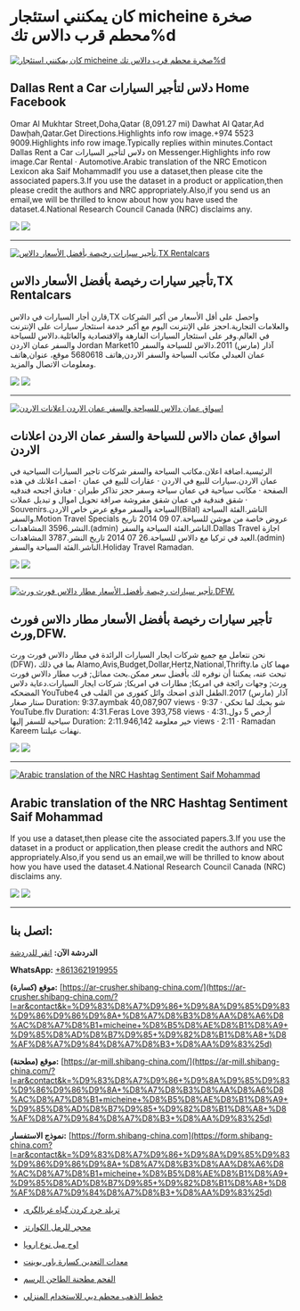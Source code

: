 # كان يمكنني استئجار micheine صخرة محطم قرب دالاس تك%d

<a href="https://swt.shibang-china.com/?l=ar&img&k=%D9%83%D8%A7%D9%86+%D9%8A%D9%85%D9%83%D9%86%D9%86%D9%8A+%D8%A7%D8%B3%D8%AA%D8%A6%D8%AC%D8%A7%D8%B1+micheine+%D8%B5%D8%AE%D8%B1%D8%A9+%D9%85%D8%AD%D8%B7%D9%85+%D9%82%D8%B1%D8%A8+%D8%AF%D8%A7%D9%84%D8%A7%D8%B3+%D8%AA%D9%83%25d" target="_blank">![كان يمكنني استئجار micheine صخرة محطم قرب دالاس تك%d](http://static.shibang-china.com/all-800x300/58.jpg)</a>

## Dallas Rent a Car دلاس لتأجير السيارات Home Facebook
Omar Al Mukhtar Street,Doha,Qatar (8,091.27 mi) Dawhat Al Qatar,Ad Dawḩah,Qatar.Get Directions.Highlights info row image.+974 5523 9009.Highlights info row image.Typically replies within minutes.Contact Dallas Rent a Car دلاس لتأجير السيارات on Messenger.Highlights info row image.Car Rental · Automotive.Arabic translation of the NRC Emoticon Lexicon aka Saif MohammadIf you use a dataset,then please cite the associated papers.3.If you use the dataset in a product or application,then please credit the authors and NRC appropriately.Also,if you send us an email,we will be thrilled to know about how you have used the dataset.4.National Research Council Canada (NRC) disclaims any.


<a href="https://whatsapp.shibangsoft.com/WhatsApp.php" target="_blank" title="WhatsApp">![](http://static.shibang-china.com/icon/whatsapp.png)</a> <a href="https://swt.shibang-china.com/?l=ar&icon&k=%D9%83%D8%A7%D9%86+%D9%8A%D9%85%D9%83%D9%86%D9%86%D9%8A+%D8%A7%D8%B3%D8%AA%D8%A6%D8%AC%D8%A7%D8%B1+micheine+%D8%B5%D8%AE%D8%B1%D8%A9+%D9%85%D8%AD%D8%B7%D9%85+%D9%82%D8%B1%D8%A8+%D8%AF%D8%A7%D9%84%D8%A7%D8%B3+%D8%AA%D9%83%25d" target="_blank">![](http://static.shibang-china.com/icon/chat-ar.png)</a>

---

<a href="https://swt.shibang-china.com/?l=ar&img&k=%D9%83%D8%A7%D9%86+%D9%8A%D9%85%D9%83%D9%86%D9%86%D9%8A+%D8%A7%D8%B3%D8%AA%D8%A6%D8%AC%D8%A7%D8%B1+micheine+%D8%B5%D8%AE%D8%B1%D8%A9+%D9%85%D8%AD%D8%B7%D9%85+%D9%82%D8%B1%D8%A8+%D8%AF%D8%A7%D9%84%D8%A7%D8%B3+%D8%AA%D9%83%25d" target="_blank">![تأجير سيارات رخيصة بأفضل الأسعار دالاس,TX Rentalcars](http://static.shibang-china.com/all-800x300/1219.jpg)</a>

## تأجير سيارات رخيصة بأفضل الأسعار دالاس,TX Rentalcars
قارن أجار السيارات في دالاس,TX واحصل على أقل الأسعار من أكبر الشركات والعلامات التجارية.احجز على الإنترنت اليوم مع أكبر خدمة استئجار سيارات على الإنترنت في العالم.وفر على استئجار السيارات الفارهة والاقتصادية والعائلية.دالاس للسياحة والسفر عمان الاردن Jordan Market10 آذار (مارس) 2011.دالاس للسياحة والسفر عمان العبدلي مكاتب السياحة والسفر الاردن,هاتف 5680618 موقع، عنوان,هاتف ومعلومات الاتصال والمزيد.


<a href="https://whatsapp.shibangsoft.com/WhatsApp.php" target="_blank" title="WhatsApp">![](http://static.shibang-china.com/icon/whatsapp.png)</a> <a href="https://swt.shibang-china.com/?l=ar&icon&k=%D9%83%D8%A7%D9%86+%D9%8A%D9%85%D9%83%D9%86%D9%86%D9%8A+%D8%A7%D8%B3%D8%AA%D8%A6%D8%AC%D8%A7%D8%B1+micheine+%D8%B5%D8%AE%D8%B1%D8%A9+%D9%85%D8%AD%D8%B7%D9%85+%D9%82%D8%B1%D8%A8+%D8%AF%D8%A7%D9%84%D8%A7%D8%B3+%D8%AA%D9%83%25d" target="_blank">![](http://static.shibang-china.com/icon/chat-ar.png)</a>

---

<a href="https://swt.shibang-china.com/?l=ar&img&k=%D9%83%D8%A7%D9%86+%D9%8A%D9%85%D9%83%D9%86%D9%86%D9%8A+%D8%A7%D8%B3%D8%AA%D8%A6%D8%AC%D8%A7%D8%B1+micheine+%D8%B5%D8%AE%D8%B1%D8%A9+%D9%85%D8%AD%D8%B7%D9%85+%D9%82%D8%B1%D8%A8+%D8%AF%D8%A7%D9%84%D8%A7%D8%B3+%D8%AA%D9%83%25d" target="_blank">![اسواق عمان دالاس للسياحة والسفر عمان الاردن اعلانات الاردن](http://static.shibang-china.com/all-800x300/1154.jpg)</a>

## اسواق عمان دالاس للسياحة والسفر عمان الاردن اعلانات الاردن
الرئيسية.اضافة اعلان.مكاتب السياحة والسفر شركات تاجير السيارات السياحية في عمان الاردن.سيارات للبيع في الاردن &middot; عقارات للبيع في عمان &middot; اضف اعلانك في هذه الصفحة &middot; مكاتب سياحية في عمان سياحة وسفر حجز تذاكر طيران &middot; فنادق اجنحه فندقيه شقق فندقية في عمان شقق مفروشة صرافة تحويل اموال و تبديل عملات &middot; Souvenirs.السياحة والسفر موقع عرض خاص الاردن(Bilal) الناشر.الفئة السياحة والسفر.Motion Travel Specials عروض خاصة من موشن للسياحة.07 09 2014 تاريخ النشر.3596 المشاهدات.(admin) الناشر.الفئة السياحة والسفر.Dallas Travel اجازة العيد في تركيا مع دالاس للسياحة.26 07 2014 تاريخ النشر.3787 المشاهدات.(admin) الناشر.الفئة السياحة والسفر.Holiday Travel Ramadan.


<a href="https://whatsapp.shibangsoft.com/WhatsApp.php" target="_blank" title="WhatsApp">![](http://static.shibang-china.com/icon/whatsapp.png)</a> <a href="https://swt.shibang-china.com/?l=ar&icon&k=%D9%83%D8%A7%D9%86+%D9%8A%D9%85%D9%83%D9%86%D9%86%D9%8A+%D8%A7%D8%B3%D8%AA%D8%A6%D8%AC%D8%A7%D8%B1+micheine+%D8%B5%D8%AE%D8%B1%D8%A9+%D9%85%D8%AD%D8%B7%D9%85+%D9%82%D8%B1%D8%A8+%D8%AF%D8%A7%D9%84%D8%A7%D8%B3+%D8%AA%D9%83%25d" target="_blank">![](http://static.shibang-china.com/icon/chat-ar.png)</a>

---

<a href="https://swt.shibang-china.com/?l=ar&img&k=%D9%83%D8%A7%D9%86+%D9%8A%D9%85%D9%83%D9%86%D9%86%D9%8A+%D8%A7%D8%B3%D8%AA%D8%A6%D8%AC%D8%A7%D8%B1+micheine+%D8%B5%D8%AE%D8%B1%D8%A9+%D9%85%D8%AD%D8%B7%D9%85+%D9%82%D8%B1%D8%A8+%D8%AF%D8%A7%D9%84%D8%A7%D8%B3+%D8%AA%D9%83%25d" target="_blank">![تأجير سيارات رخيصة بأفضل الأسعار مطار دالاس فورث ورث,DFW.](http://static.shibang-china.com/all-800x300/496.jpg)</a>

## تأجير سيارات رخيصة بأفضل الأسعار مطار دالاس فورث ورث,DFW.
نحن نتعامل مع جميع شركات ايجار السيارات الرائدة في مطار دالاس فورث ورث (DFW)، بما في ذلك Alamo,Avis,Budget,Dollar,Hertz,National,Thrifty.مهما كان ما تبحث عنه، يمكننا أن نوفره لك بأفضل سعر ممكن.بحث مماثل; قرب مطار دالاس فورث ورث; وجهات رائجة في امريكا; مطارات في امريكا; شركات ايجار السيارات.دعاية دلاس المضحكه YouTube4 آذار (مارس) 2017.الطفل الذى اضحك وائل كفورى من القلب فى ستار صغار Duration: 9:37.aymbak 40,087,907 views &middot; 9:37 &middot; شو بحبك لما تحكي YouTube.flv Duration: 4:31.Feras Love 393,758 views &middot; 4:31.أرخص 5 دول سياحية للسفر إليها Duration: 2:11.خير معلومة 946,142 views &middot; 2:11 &middot; Ramadan Kareem نهفات عيلتنا.


<a href="https://whatsapp.shibangsoft.com/WhatsApp.php" target="_blank" title="WhatsApp">![](http://static.shibang-china.com/icon/whatsapp.png)</a> <a href="https://swt.shibang-china.com/?l=ar&icon&k=%D9%83%D8%A7%D9%86+%D9%8A%D9%85%D9%83%D9%86%D9%86%D9%8A+%D8%A7%D8%B3%D8%AA%D8%A6%D8%AC%D8%A7%D8%B1+micheine+%D8%B5%D8%AE%D8%B1%D8%A9+%D9%85%D8%AD%D8%B7%D9%85+%D9%82%D8%B1%D8%A8+%D8%AF%D8%A7%D9%84%D8%A7%D8%B3+%D8%AA%D9%83%25d" target="_blank">![](http://static.shibang-china.com/icon/chat-ar.png)</a>

---

<a href="https://swt.shibang-china.com/?l=ar&img&k=%D9%83%D8%A7%D9%86+%D9%8A%D9%85%D9%83%D9%86%D9%86%D9%8A+%D8%A7%D8%B3%D8%AA%D8%A6%D8%AC%D8%A7%D8%B1+micheine+%D8%B5%D8%AE%D8%B1%D8%A9+%D9%85%D8%AD%D8%B7%D9%85+%D9%82%D8%B1%D8%A8+%D8%AF%D8%A7%D9%84%D8%A7%D8%B3+%D8%AA%D9%83%25d" target="_blank">![Arabic translation of the NRC Hashtag Sentiment Saif Mohammad](http://static.shibang-china.com/all-800x300/8.jpg)</a>

## Arabic translation of the NRC Hashtag Sentiment Saif Mohammad
If you use a dataset,then please cite the associated papers.3.If you use the dataset in a product or application,then please credit the authors and NRC appropriately.Also,if you send us an email,we will be thrilled to know about how you have used the dataset.4.National Research Council Canada (NRC) disclaims any.

<a href="https://whatsapp.shibangsoft.com/WhatsApp.php" target="_blank" title="WhatsApp">![](http://static.shibang-china.com/icon/whatsapp.png)</a> <a href="https://swt.shibang-china.com/?l=ar&icon&k=%D9%83%D8%A7%D9%86+%D9%8A%D9%85%D9%83%D9%86%D9%86%D9%8A+%D8%A7%D8%B3%D8%AA%D8%A6%D8%AC%D8%A7%D8%B1+micheine+%D8%B5%D8%AE%D8%B1%D8%A9+%D9%85%D8%AD%D8%B7%D9%85+%D9%82%D8%B1%D8%A8+%D8%AF%D8%A7%D9%84%D8%A7%D8%B3+%D8%AA%D9%83%25d" target="_blank">![](http://static.shibang-china.com/icon/chat-ar.png)</a>

---
## اتصل بنا:

**الدردشة الآن:** [انقر للدردشة](https://swt.shibang-china.com?l=ar&contact&k=%D9%83%D8%A7%D9%86+%D9%8A%D9%85%D9%83%D9%86%D9%86%D9%8A+%D8%A7%D8%B3%D8%AA%D8%A6%D8%AC%D8%A7%D8%B1+micheine+%D8%B5%D8%AE%D8%B1%D8%A9+%D9%85%D8%AD%D8%B7%D9%85+%D9%82%D8%B1%D8%A8+%D8%AF%D8%A7%D9%84%D8%A7%D8%B3+%D8%AA%D9%83%25d)

**WhatsApp:**  [+8613621919955](https://whatsapp.shibangsoft.com/WhatsApp.php)

**موقع (كسارة):** [https://ar-crusher.shibang-china.com/](https://ar-crusher.shibang-china.com/?l=ar&contact&k=%D9%83%D8%A7%D9%86+%D9%8A%D9%85%D9%83%D9%86%D9%86%D9%8A+%D8%A7%D8%B3%D8%AA%D8%A6%D8%AC%D8%A7%D8%B1+micheine+%D8%B5%D8%AE%D8%B1%D8%A9+%D9%85%D8%AD%D8%B7%D9%85+%D9%82%D8%B1%D8%A8+%D8%AF%D8%A7%D9%84%D8%A7%D8%B3+%D8%AA%D9%83%25d)

**موقع (مطحنة):** [https://ar-mill.shibang-china.com/](https://ar-mill.shibang-china.com/?l=ar&contact&k=%D9%83%D8%A7%D9%86+%D9%8A%D9%85%D9%83%D9%86%D9%86%D9%8A+%D8%A7%D8%B3%D8%AA%D8%A6%D8%AC%D8%A7%D8%B1+micheine+%D8%B5%D8%AE%D8%B1%D8%A9+%D9%85%D8%AD%D8%B7%D9%85+%D9%82%D8%B1%D8%A8+%D8%AF%D8%A7%D9%84%D8%A7%D8%B3+%D8%AA%D9%83%25d)

**نموذج الاستفسار:** [https://form.shibang-china.com](https://form.shibang-china.com?l=ar&contact&k=%D9%83%D8%A7%D9%86+%D9%8A%D9%85%D9%83%D9%86%D9%86%D9%8A+%D8%A7%D8%B3%D8%AA%D8%A6%D8%AC%D8%A7%D8%B1+micheine+%D8%B5%D8%AE%D8%B1%D8%A9+%D9%85%D8%AD%D8%B7%D9%85+%D9%82%D8%B1%D8%A8+%D8%AF%D8%A7%D9%84%D8%A7%D8%B3+%D8%AA%D9%83%25d)

* [تریلد خرد کردن گیاه غربالگری](../21/%D8%AA%D8%B1%DB%8C%D9%84%D8%AF%20%D8%AE%D8%B1%D8%AF%20%DA%A9%D8%B1%D8%AF%D9%86%20%DA%AF%DB%8C%D8%A7%D9%87%20%D8%BA%D8%B1%D8%A8%D8%A7%D9%84%DA%AF%D8%B1%DB%8C.md)

* [محجر للرمل الكوارتز](../25/%D9%85%D8%AD%D8%AC%D8%B1%20%D9%84%D9%84%D8%B1%D9%85%D9%84%20%D8%A7%D9%84%D9%83%D9%88%D8%A7%D8%B1%D8%AA%D8%B2.md)

* [اوج میل نوع اروپا](../22/%D8%A7%D9%88%D8%AC%20%D9%85%DB%8C%D9%84%20%D9%86%D9%88%D8%B9%20%D8%A7%D8%B1%D9%88%D9%BE%D8%A7.md)

* [معدات التعدين كسارة باور بوينت](../23/%D9%85%D8%B9%D8%AF%D8%A7%D8%AA%20%D8%A7%D9%84%D8%AA%D8%B9%D8%AF%D9%8A%D9%86%20%D9%83%D8%B3%D8%A7%D8%B1%D8%A9%20%D8%A8%D8%A7%D9%88%D8%B1%20%D8%A8%D9%88%D9%8A%D9%86%D8%AA.md)

* [الفحم مطحنة الطاحن الرسم](../22/%D8%A7%D9%84%D9%81%D8%AD%D9%85%20%D9%85%D8%B7%D8%AD%D9%86%D8%A9%20%D8%A7%D9%84%D8%B7%D8%A7%D8%AD%D9%86%20%D8%A7%D9%84%D8%B1%D8%B3%D9%85.md)

* [خطط الذهب محطم ديي للاستخدام المنزلي](../24/%D8%AE%D8%B7%D8%B7%20%D8%A7%D9%84%D8%B0%D9%87%D8%A8%20%D9%85%D8%AD%D8%B7%D9%85%20%D8%AF%D9%8A%D9%8A%20%D9%84%D9%84%D8%A7%D8%B3%D8%AA%D8%AE%D8%AF%D8%A7%D9%85%20%D8%A7%D9%84%D9%85%D9%86%D8%B2%D9%84%D9%8A.md)